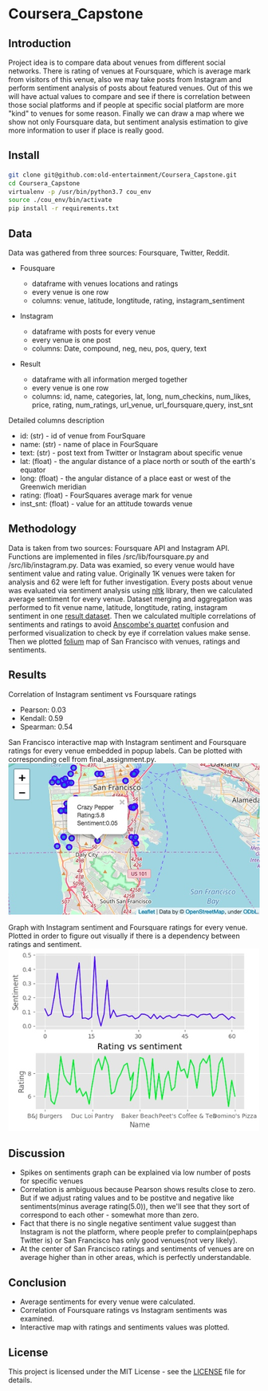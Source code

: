 # Coursera_Capstone

## Introduction

Project idea is to compare data about venues from different social networks. There is rating of venues at Foursquare, which is average mark from visitors of this venue, also we may take posts from Instagram and perform sentiment analysis of posts about featured venues. Out of this we will have actual values to compare and see if there is correlation between those social platforms and if people at specific social platform are more "kind" to venues for some reason. Finally we can draw a map where we show not only Foursquare data, but sentiment analysis estimation to give more information to user if place is really good.

## Install

```bash
git clone git@github.com:old-entertainment/Coursera_Capstone.git
cd Coursera_Capstone
virtualenv -p /usr/bin/python3.7 cou_env
source ./cou_env/bin/activate
pip install -r requirements.txt
```

## Data

Data was gathered from three sources: Foursquare, Twitter, Reddit.

- Fousquare

  - dataframe with venues locations and ratings
  - every venue is one row
  - columns: venue, latitude, longtitude, rating, instagram_sentiment

- Instagram

  - dataframe with posts for every venue
  - every venue is one post
  - columns: Date, compound, neg, neu, pos, query, text

- Result

  - dataframe with all information merged together
  - every venue is one row
  - columns: id, name, categories, lat, long, num_checkins, 
             num_likes, price, rating, num_ratings, 
             url_venue, url_foursquare,query, inst_snt

Detailed columns description

- id: (str) - id of venue from FourSquare
- name: (str) - name of place in FourSquare
- text: (str) - post text from Twitter or Instagram about specific venue
- lat: (float) - the angular distance of a place north or south of the earth's equator
- long: (float) - the angular distance of a place east or west of the Greenwich meridian
- rating: (float) - FourSquares average mark for venue
- inst_snt: (float) - value for an attitude towards venue

## Methodology 

Data is taken from two sources: Foursquare API and Instagram API. Functions are implemented in files /src/lib/foursquare.py and 
/src/lib/instagram.py. Data was examied, so every venue would have sentiment value and rating value. Originally 1K venues were taken for analysis and 62 were left for futher investigation. Every posts about venue was evaluated via sentiment analysis using
[nltk](https://www.nltk.org/) library, then we calculated average sentiment for every venue. Dataset merging and aggregation was performed to fit venue name, latitude, longtitude, rating, instagram sentiment in one [result dataset](https://github.com/old-entertainment/Coursera_Capstone/blob/master/datasets/result.csv). Then we calculated multiple correlations of sentiments and ratings to avoid [Anscombe's quartet](https://en.wikipedia.org/wiki/Anscombe%27s_quartet) confusion and performed visualization to check by eye if correlation values make sense. Then we plotted [folium](https://python-visualization.github.io/folium) map of San Francisco with venues, ratings and sentiments.

## Results

Correlation of Instagram sentiment vs Foursquare ratings

- Pearson: 0.03
- Kendall: 0.59
- Spearman: 0.54

San Francisco interactive map with Instagram sentiment and Foursquare ratings for every venue
embedded in popup labels. Can be plotted with corresponding cell from final_assignment.py.
![Alt text](./media/map.jpg?raw=true "Interactive Map")

Graph with Instagram sentiment and Foursquare ratings for every venue. Plotted in order to
figure out visually if there is a dependency between ratings and sentiment.
![Alt text](./media/graph.jpg?raw=true "Rating vs Sentiment")

## Discussion

- Spikes on sentiments graph can be explained via low number of posts for specific venues
- Correlation is ambiguous because Pearson shows results close to zero. But if we adjust rating values and to be postitve and negative like sentiments(minus average rating(5.0)), then we'll see that they sort of correspond to each other - somewhat more than zero.
- Fact that there is no single negative sentiment value suggest than Instagram is not the platform, where people prefer to complain(pephaps Twitter is) or San Francisco has only good venues(not very likely).
- At the center of San Francisco ratings and sentiments of venues are on average higher than in other areas, which is perfectly understandable. 

## Conclusion

- Average sentiments for every venue were calculated.
- Correlation of Foursquare ratings vs Instagram sentiments was examined.
- Interactive map with ratings and sentiments values was plotted.

## License

This project is licensed under the MIT License - see the [LICENSE](https://github.com/old-entertainment/Coursera_Capstone/blob/master/LICENSE) file for details.